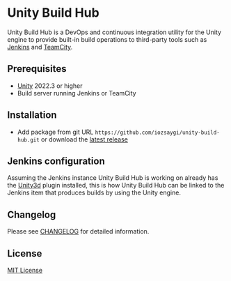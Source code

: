 # Unity Build Hub
Unity Build Hub is a DevOps and continuous integration utility for the Unity engine to provide built-in build operations to third-party tools such as [Jenkins](https://www.jenkins.io/) and [TeamCity](https://www.jetbrains.com/teamcity/).

## Prerequisites
* [Unity](https://unity.com/) 2022.3 or higher
* Build server running Jenkins or TeamCity

## Installation
* Add package from git URL ``https://github.com/iozsaygi/unity-build-hub.git`` or download the [latest release](https://github.com/iozsaygi/unity-build-hub/releases/latest)

## Jenkins configuration
Assuming the Jenkins instance Unity Build Hub is working on already has the [Unity3d](https://plugins.jenkins.io/unity3d-plugin/) plugin installed, this is how Unity Build Hub can be linked to the Jenkins item that produces builds by using the Unity engine.

## Changelog
Please see [CHANGELOG](https://github.com/iozsaygi/unity-build-hub/blob/main/CHANGELOG.md) for detailed information.

## License
[MIT License](https://github.com/iozsaygi/unity-build-hub/blob/main/LICENSE)